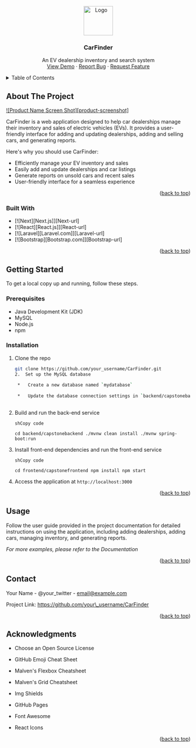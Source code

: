 <!-- Improved compatibility of back to top link: See: https://github.com/othneildrew/Best-README-Template/pull/73 -->
<a name="readme-top"></a>
<br />
<div align="center">
  <a href="https://github.com/your_username/CarFinder">
    <img src="images/logo.png" alt="Logo" width="80" height="80">
  </a>

<h3 align="center">CarFinder</h3>

  <p align="center">
    An EV dealership inventory and search system
    <br />
    <a href="https://frontend-osvxzffehq-ue.a.run.app">View Demo</a>
    ·
    <a href="https://github.com/your_username/CarFinder/issues/new?labels=bug&template=bug-report---.md">Report Bug</a>
    ·
    <a href="https://github.com/your_username/CarFinder/issues/new?labels=enhancement&template=feature-request---.md">Request Feature</a>
  </p>
</div>

<!-- TABLE OF CONTENTS -->
<details>
  <summary>Table of Contents</summary>
  <ol>
    <li>
      <a href="#about-the-project">About The Project</a>
      <ul>
        <li><a href="#built-with">Built With</a></li>
      </ul>
    </li>
    <li>
      <a href="#getting-started">Getting Started</a>
      <ul>
        <li><a href="#prerequisites">Prerequisites</a></li>
        <li><a href="#installation">Installation</a></li>
      </ul>
    </li>
    <li><a href="#usage">Usage</a></li>
    <li><a href="#contact">Contact</a></li>
    <li><a href="#acknowledgments">Acknowledgments</a></li>
  </ol>
</details>

<!-- ABOUT THE PROJECT -->
## About The Project

[![Product Name Screen Shot][product-screenshot]](https://example.com)

CarFinder is a web application designed to help car dealerships manage their inventory and sales of electric vehicles (EVs). It provides a user-friendly interface for adding and updating dealerships, adding and selling cars, and generating reports.

Here's why you should use CarFinder:
* Efficiently manage your EV inventory and sales
* Easily add and update dealerships and car listings
* Generate reports on unsold cars and recent sales
* User-friendly interface for a seamless experience

<p align="right">(<a href="#readme-top">back to top</a>)</p>

### Built With

- [![Next][Next.js]][Next-url]
- [![React][React.js]][React-url]
- [![Laravel][Laravel.com]][Laravel-url]
- [![Bootstrap][Bootstrap.com]][Bootstrap-url]

<p align="right">(<a href="#readme-top">back to top</a>)</p>

<!-- GETTING STARTED -->
## Getting Started

To get a local copy up and running, follow these steps.

### Prerequisites

- Java Development Kit (JDK)
- MySQL
- Node.js
- npm

### Installation

1. Clone the repo
   ```sh
   git clone https://github.com/your_username/CarFinder.git
   2.  Set up the MySQL database
    
    *   Create a new database named `mydatabase`
        
    *   Update the database connection settings in `backend/capstonebackend/src/main/resources/application.properties`
        
3.  Build and run the back-end service

    ```shCopy code```

    `cd backend/capstonebackend ./mvnw clean install ./mvnw spring-boot:run`

4.  Install front-end dependencies and run the front-end service

    ```shCopy code```

    `cd frontend/capstonefrontend npm install npm start`

5.  Access the application at `http://localhost:3000`


<p align="right">(<a href="#readme-top">back to top</a>)</p><!-- USAGE EXAMPLES -->

**Usage**
---------

Follow the user guide provided in the project documentation for detailed instructions on using the application, including adding dealerships, adding cars, managing inventory, and generating reports.

_For more examples, please refer to the Documentation_

<p align="right">(<a href="#readme-top">back to top</a>)</p><!-- CONTACT -->

**Contact**
-----------

Your Name - @your\_twitter - email@example.com

Project Link: https://github.com/your\_username/CarFinder

<p align="right">(<a href="#readme-top">back to top</a>)</p><!-- ACKNOWLEDGMENTS -->

**Acknowledgments**
-------------------

*   Choose an Open Source License

*   GitHub Emoji Cheat Sheet

*   Malven's Flexbox Cheatsheet

*   Malven's Grid Cheatsheet

*   Img Shields

*   GitHub Pages

*   Font Awesome

*   React Icons


<p align="right">(<a href="#readme-top">back to top</a>)</p><!-- MARKDOWN LINKS & IMAGES -->